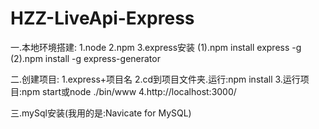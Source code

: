 # HZZ-LiveApi-Express

一.本地环境搭建:
1.node
2.npm
3.express安装
 	(1).npm install express -g
    (2).npm install -g express-generator


二.创建项目:
1.express+项目名
2.cd到项目文件夹.运行:npm install
3.运行项目:npm start或node ./bin/www
4.http://localhost:3000/


三.mySql安装(我用的是:Navicate for MySQL)

